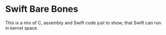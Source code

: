 # Swift Bare Bones

This is a mix of C, assembly and Swift code just to show, that Swift can run in kernel space.
